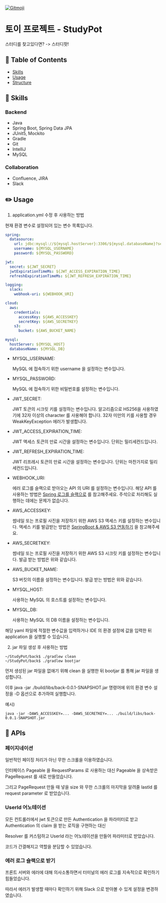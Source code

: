 <a href="https://gitmoji.dev">
  <img src="https://img.shields.io/badge/gitmoji-%20😜%20😍-FFDD67.svg?style=flat-square" alt="Gitmoji">
</a>

# 토이 프로젝트 - StudyPot

스터디를 찾고있다면? -> 스터디팟!

## :green_book: Table of Contents

- [Skills](#pushpin-skills)
- [Usage](#pencil2-usage)
- [Structure](#triangular_ruler-apis)

## :pushpin: Skills

### Backend

- Java
- Spring Boot, Spring Data JPA
- JUnit5, Mockito
- Gradle
- Git
- IntelliJ
- MySQL

### Collaboration

- Confluence, JIRA
- Slack

## :pencil2: Usage

1. application.yml 수정 후 사용하는 방법

현재 환경 변수로 설정되어 있는 변수 목록입니다.

```yml
spring:
  datasource:
    url: jdbc:mysql://${mysql.hostServer}:3306/${mysql.databaseName}?serverTimezone=UTC&characterEncoding=UTF-8&validationQuery="select 1"
    username: ${MYSQL_USERNAME}
    password: ${MYSQL_PASSWORD}

jwt:
  secret: ${JWT_SECRET}
  jwtExpirationTimeMs: ${JWT_ACCESS_EXPIRATION_TIME}
  refreshExpirationTimeMs: ${JWT_REFRESH_EXPIRATION_TIME}

logging:
  slack:
    webhook-uri: ${WEBHOOK_URI}

cloud:
  aws:
    credentials:
      accessKey: ${AWS_ACCESSKEY}
      secretKey: ${AWS_SECRETKEY}
    s3:
      bucket: ${AWS_BUCKET_NAME}

mysql:
  hostServer: ${MYSQL_HOST}
  databaseName: ${MYSQL_DB}
```

- MYSQL_USERNAME:

  MySQL 에 접속하기 위한 username 을 설정하는 변수입니다.


- MYSQL_PASSWORD:

  MySQL 에 접속하기 위한 비밀번호를 설정하는 변수입니다.


- JWT_SECRET:

  JWT 토큰의 시크릿 키를 설정하는 변수입니다. 알고리즘으로 HS256을 사용하였기에 32자 이상의 character 를 사용해야 합니다. 32자 미만의 키를 사용할 경우 WeakKeyException 에러가 발생합니다.


- JWT_ACCESS_EXPIRATION_TIME:

  JWT 액세스 토큰의 만료 시간을 설정하는 변수입니다. 단위는 밀리세컨드입니다.


- JWT_REFRESH_EXPIRATION_TIME:

  JWT 리프레시 토큰의 만료 시간을 설정하는 변수입니다. 단위는 마찬가지로 밀리세컨드입니다.


- WEBHOOK_URI:

  에러 로그를 슬랙으로 받아오는 API 의 URI 를 설정하는 변수입니다. 해당 API 를 사용하는 방법은 [Spring 로그를 슬랙으로](https://bum752.github.io/posts/logback-slack-appender/) 를 참고해주세요. 주석으로
  처리해도 실행하는 데에는 문제가 없습니다.


- AWS_ACCESSKEY:

  썸네일 또는 프로필 사진을 저장하기 위한 AWS S3 액세스 키를 설정하는 변수입니다. 액세스 키를 발급받는 방법은 [SpringBoot & AWS S3 연동하기](https://jojoldu.tistory.com/300) 을 참고해주세요.


- AWS_SECRETKEY:

  썸네일 또는 프로필 사진을 저장하기 위한 AWS S3 시크릿 키를 설정하는 변수입니다. 발급 받는 방법은 위와 같습니다.


- AWS_BUCKET_NAME:

  S3 버킷의 이름을 설정하는 변수입니다. 발급 받는 방법은 위와 같습니다.


- MYSQL_HOST:

  사용하는 MySQL 의 호스트를 설정하는 변수입니다.


- MYSQL_DB:

  사용하는 MySQL 의 DB 이름을 설정하는 변수입니다.

해당 yaml 파일에 적절한 변수값을 입력하거나 IDE 의 환경 설정에 값을 입력한 뒤 application 을 실행할 수 있습니다.

2. jar 파일 생성 후 사용하는 방법

```
~/StudyPot/back$ ./gradlew clean
~/StudyPot/back$ ./gradlew bootjar
```

먼저 생성된 jar 파일을 없애기 위해 clean 을 실행한 뒤 bootjar 를 통해 jar 파일을 생성합니다.

이후 java -jar ./build/libs/back-0.0.1-SNAPSHOT.jar 명령어에 위의 환경 변수 설정을 -D 옵션으로 추가하여 실행합니다.

예시)

```linux
java -jar -DAWS_ACCESSKEY=... -DAWS_SECRETKEY=... ./build/libs/back-0.0.1-SNAPSHOT.jar
```

## :triangular_ruler: APIs

### 페이지네이션

일반적인 페이징 처리가 아닌 무한 스크롤을 이용하였습니다.

인터페이스 Pageable 을 RequestParams 로 사용하는 대신 Pageable 을 상속받은 PageRequest 를 새로 만들었습니다.

그리고 PageRequest 만들 때 넣을 size 와 무한 스크롤의 마지막을 알려줄 lastId 를 request parameter 로 받았습니다.

### UserId 어노테이션

모든 컨트롤러에서 jwt 토큰으로 만든 Authentication 을 파라미터로 받고 Authentication 의 claim 을 받는 로직을 구현하는 대신

Resolver 를 커스텀하고 UserId 라는 어노테이션을 만들어 파라미터로 받았습니다.

코드가 간결해지고 역할을 분담할 수 있었습니다.

### 에러 로그 슬랙으로 받기

프론트 서버와 에러에 대해 의사소통하면서 터미널의 에러 로그를 지속적으로 확인하기 힘들었습니다.

따라서 에러가 발생할 때마다 확인하기 위해 Slack 으로 받아볼 수 있게 설정을 변경하였습니다.
